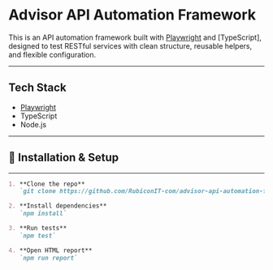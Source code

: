 # Advisor API Automation Framework

This is an API automation framework built with [Playwright](https://playwright.dev/docs/api-testing) and [TypeScript], designed to test RESTful services with clean structure, reusable helpers, and flexible configuration.

---

## Tech Stack

- [Playwright](https://playwright.dev/docs/test-api-testing)
- TypeScript
- Node.js

---

## 🔧 Installation & Setup

---

```md
1. **Clone the repo**  
   `git clone https://github.com/RubiconIT-com/advisor-api-automation-framework.git`

2. **Install dependencies**  
   `npm install`

3. **Run tests**  
   `npm test`

4. **Open HTML report**  
   `npm run report`
